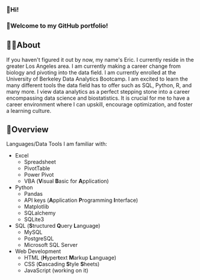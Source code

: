 ### 👋Hi! 

### 🤗Welcome to my GitHub portfolio!

## 🙋‍♂️About
If you haven't figured it out by now, my name's Eric. I currently reside in the greater Los Angeles area. I am currently making a career change from biology and pivoting into the data field. I am currently enrolled at the University of Berkeley Data Analytics Bootcamp. I am excited to learn the many different tools the data field has to offer such as SQL, Python, R, and many more. I view data analytics as a perfect stepping stone into a career encompassing data science and biostatistics. It is crucial for me to have a career environment where I can upskill, encourage optimization, and foster a learning culture.

## 📁Overview
Languages/Data Tools I am familiar with:
* Excel
   * Spreadsheet
   * PivotTable
   * Power Pivot
   * VBA (**V**isual **B**asic for **A**pplication)
* Python
   * Pandas
   * API keys (**A**pplication **P**rogramming **I**nterface)
   * Matplotlib
   * SQLalchemy
   * SQLite3
* SQL (**S**tructured **Q**uery **L**anguage)
   * MySQL
   * PostgreSQL
   * Microsoft SQL Server
* Web Development
   * HTML (**H**yper**t**ext **M**arkup **L**anguage)
   * CSS (**C**ascading **S**tyle **S**heets)
   * JavaScript (working on it)
